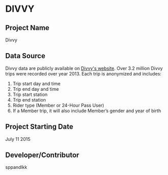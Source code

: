 
# DIVVY


## Project Name
Divvy
## Data Source  
Divvy data are publicly available on [Divvy's website][].
Over 3.2 million Divvy trips were recorded over year 2013.
Each trip is anonymized and includes:

1. Trip start day and time
1. Trip end day and time
1. Trip start station
1. Trip end station
1. Rider type (Member or 24-Hour Pass User)
1. If a Member trip, it will also include Member’s gender and year of birth

## Project Starting Date         
July 11 2015
## Developer/Contributor
sppandlkk



[Divvy's website]: https://www.divvybikes.com/datachallenge
